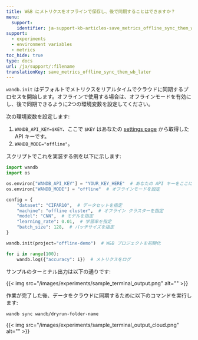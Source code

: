 ```yaml
---
title: W&B にメトリクスをオフラインで保存し、後で同期することはできますか？
menu:
  support:
    identifier: ja-support-kb-articles-save_metrics_offline_sync_them_wb_later
support:
  - experiments
  - environment variables
  - metrics
toc_hide: true
type: docs
url: /ja/support/:filename
translationKey: save_metrics_offline_sync_them_wb_later
---
```

`wandb.init` はデフォルトでメトリクスをリアルタイムでクラウドに同期するプロセスを開始します。オフラインで使用する場合は、オフラインモードを有効にし、後で同期できるように2つの環境変数を設定してください。

次の環境変数を設定します:

1. `WANDB_API_KEY=$KEY`、ここで `$KEY` はあなたの [settings page](https://app.wandb.ai/settings) から取得した API キーです。
2. `WANDB_MODE="offline"`。

スクリプトでこれを実装する例を以下に示します:

```python
import wandb
import os

os.environ["WANDB_API_KEY"] = "YOUR_KEY_HERE"  # あなたの API キーをここに
os.environ["WANDB_MODE"] = "offline"  # オフラインモードを設定

config = {
    "dataset": "CIFAR10",  # データセットを指定
    "machine": "offline cluster",  # オフライン クラスターを指定
    "model": "CNN",  # モデルを指定
    "learning_rate": 0.01,  # 学習率を指定
    "batch_size": 128,  # バッチサイズを指定
}

wandb.init(project="offline-demo")  # W&B プロジェクトを初期化

for i in range(100):
    wandb.log({"accuracy": i})  # メトリクスをログ
```

サンプルのターミナル出力は以下の通りです:

{{< img src="/images/experiments/sample_terminal_output.png" alt="" >}}

作業が完了した後、データをクラウドに同期するために以下のコマンドを実行します:

```shell
wandb sync wandb/dryrun-folder-name
```

{{< img src="/images/experiments/sample_terminal_output_cloud.png" alt="" >}}